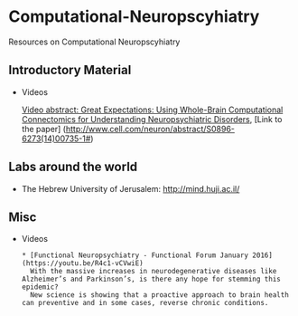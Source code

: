 # Computational-Neuropscyhiatry
Resources on Computational Neuropscyhiatry


Introductory Material
--------------------

  * Videos

    [Video abstract: Great Expectations: Using Whole-Brain Computational Connectomics for Understanding Neuropsychiatric Disorders](https://youtu.be/zQEwZRY1Nds),
    [Link to the paper] (http://www.cell.com/neuron/abstract/S0896-6273(14)00735-1#)

Labs around the world
--------------------

* The Hebrew University of Jerusalem: http://mind.huji.ac.il/


Misc
----

  * Videos

        * [Functional Neuropsychiatry - Functional Forum January 2016](https://youtu.be/R4c1-vCVwiE)
          With the massive increases in neurodegenerative diseases like Alzheimer’s and Parkinson’s, is there any hope for stemming this epidemic?
          New science is showing that a proactive approach to brain health can preventive and in some cases, reverse chronic conditions.


